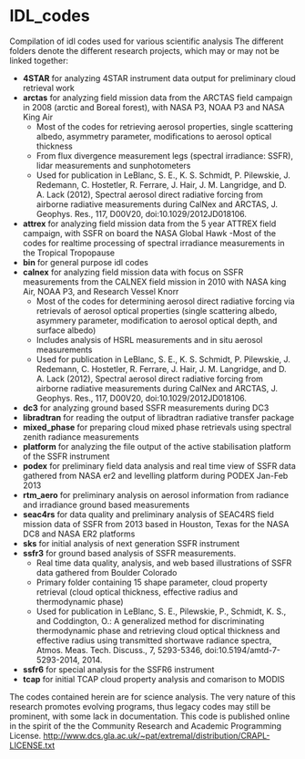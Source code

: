# IDL_codes
Compilation of idl codes used for various scientific analysis
The different folders denote the different research projects, which may or may not be linked together:

  - <b>4STAR</b> for analyzing 4STAR instrument data output for preliminary cloud retrieval work
  - <b>arctas</b> for analyzing field mission data from the ARCTAS field campaign in 2008 (arctic and Boreal forest), with NASA P3, NOAA P3 and NASA King Air
      - Most of the codes for retrieving aerosol properties, single scattering albedo, asymmetry parameter, modifications to aerosol optical thickness
      - From flux divergence measurement legs (spectral irradiance: SSFR), lidar measurements and sunphotometers
      - Used for publication in LeBlanc, S. E., K. S. Schmidt, P. Pilewskie, J. Redemann, C. Hostetler, R. Ferrare, J. Hair, J. M. Langridge, and D. A. Lack (2012), Spectral aerosol direct radiative forcing from airborne radiative measurements during CalNex and ARCTAS, J. Geophys. Res., 117, D00V20, doi:10.1029/2012JD018106.
  - <b>attrex</b> for analyzing field mission data from the 5 year ATTREX field campaign, with SSFR on board the NASA Global Hawk 
      -Most of the codes for realtime processing of spectral irradiance measurements in the Tropical Tropopause
  - <b>bin</b> for general purpose idl codes
  - <b>calnex</b> for analyzing field mission data with focus on SSFR measurements from the CALNEX field mission in 2010 with NASA king Air, NOAA P3, and Research Vessel Knorr
      - Most of the codes for determining aerosol direct radiative forcing via retrievals of aerosol optical properties (single scattering albedo, asymmery parameter, modification to aerosol optical depth, and surface albedo)
      - Includes analysis of HSRL measurements and in situ aerosol measurements
      - Used for publication in LeBlanc, S. E., K. S. Schmidt, P. Pilewskie, J. Redemann, C. Hostetler, R. Ferrare, J. Hair, J. M. Langridge, and D. A. Lack (2012), Spectral aerosol direct radiative forcing from airborne radiative measurements during CalNex and ARCTAS, J. Geophys. Res., 117, D00V20, doi:10.1029/2012JD018106.
  - <b>dc3</b> for analyzing ground based SSFR measurements during DC3
  - <b>libradtran</b> for reading the output of libradtran radiative transfer package
  - <b>mixed_phase</b> for preparing cloud mixed phase retrievals using spectral zenith radiance measurements
  - <b>platform</b> for analyzing the file output of the active stabilisation platform of the SSFR instrument
  - <b>podex</b> for preliminary field data analysis and real time view of SSFR data gathered from NASA er2 and levelling platform during PODEX Jan-Feb 2013
  - <b>rtm_aero</b> for preliminary analysis on aerosol information from radiance and irradiance ground based measurements
  - <b>seac4rs</b> for data quality and preliminary analysis of SEAC4RS field mission data of SSFR from 2013 based in Houston, Texas for the NASA DC8 and NASA ER2 platforms
  - <b>sks</b> for initial analysis of next generation SSFR instrument
  - <b>ssfr3</b> for ground based analysis of SSFR measurements. 
      - Real time data quality, analysis, and web based illustrations of SSFR data gathered from Boulder Colorado
      - Primary folder containing 15 shape parameter, cloud property retrieval (cloud optical thickness, effective radius and thermodynamic phase)
      - Used for publication in LeBlanc, S. E., Pilewskie, P., Schmidt, K. S., and Coddington, O.: A generalized method for discriminating thermodynamic phase and retrieving cloud optical thickness and effective radius using transmitted shortwave radiance spectra, Atmos. Meas. Tech. Discuss., 7, 5293-5346, doi:10.5194/amtd-7-5293-2014, 2014.
  - <b>ssfr6</b> for special analysis for the SSFR6 instrument
  - <b>tcap</b> for initial TCAP cloud property analysis and comarison to MODIS

The codes contained herein are for science analysis. 
The very nature of this research promotes evolving programs, thus legacy codes may still be prominent, with some lack in documentation. 
This code is published online in the spirit of the the Community Research and Academic Programming License. http://www.dcs.gla.ac.uk/~pat/extremal/distribution/CRAPL-LICENSE.txt
